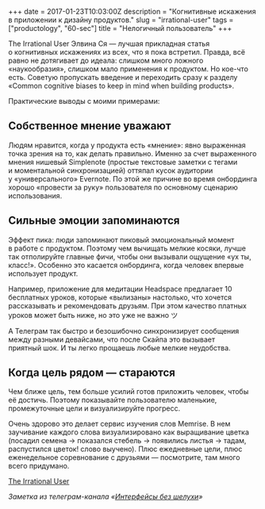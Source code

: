 +++
date = 2017-01-23T10:03:00Z
description = "Когнитивные искажения в приложении к дизайну продуктов."
slug = "irrational-user"
tags = ["productology", "60-sec"]
title = "Нелогичный пользователь"
+++

The Irrational User Элвина Ся — лучшая прикладная статья о когнитивных искажениях из всех, что я пока встретил. Правда, всё равно не дотягивает до идеала: слишком много ложного «наукообразия», слишком мало применения к продуктом. Но кое-что есть. Советую пропускать введение и переходить сразу к разделу «Common cognitive biases to keep in mind when building products».

Практические выводы с моими примерами:

## Собственное мнение уважают

Людям нравится, когда у продукта есть «мнение»: явно выраженная точка зрения на то, как делать правильно. Именно за счет выраженного мнения нишевый Simplenote (простые текстовые заметки с тегами и моментальной синхронизацией) оттяпал кусок аудитории у «универсального» Evernote. По этой же причине во время онбординга хорошо «провести за руку» пользователя по основному сценарию использования.

## Сильные эмоции запоминаются

Эффект пика: люди запоминают пиковый эмоциональный момент в работе с продуктом. Поэтому чем вычищать мелкие косяки, лучше так отполируйте главные фичи, чтобы они вызывали ощущение «ух ты, класс!». Особенно это касается онбординга, когда человек впервые использует продукт.

Например, приложение для медитации Headspace предлагает 10 бесплатных уроков, которые «вылизаны» настолько, что хочется рассказывать и рекомендовать друзьям. При этом качество платных уроков может быть ниже, но это уже не важно ツ

А Телеграм так быстро и безошибочно синхронизирует сообщения между разными девайсами, что после Скайпа это вызывает приятный шок. И ты легко прощаешь любые мелкие неудобства.

## Когда цель рядом — стараются

Чем ближе цель, тем больше усилий готов приложить человек, чтобы её достичь. Поэтому показывайте пользователю маленькие, промежуточные цели и визуализируйте прогресс.

Очень здорово это делает сервис изучения слов Memrise. В нем заучивание каждого слова визуализировано как выращивание цветка (посадил семена → показался стебель → появились листья → тадам, распустился цветок! слово выучено). Плюс ежедневные цели, плюс еженедельное соревнование с друзьями — посмотрите, там много всего придумано.

<p class="big">
<a href="https://medium.com/startup-grind/ad5f9fe7f59b">The Irrational User</a>
</p>

<div class="row">
<div class="col-xs-12 col-sm-10 col-md-8"><p><em>Заметка из телеграм-канала <span class="nowrap"><i class="far fa-star color-sin"></i> «<a href="https://t.me/dangry">Интерфейсы без шелухи</a>»</span></em></p></div>
</div>

